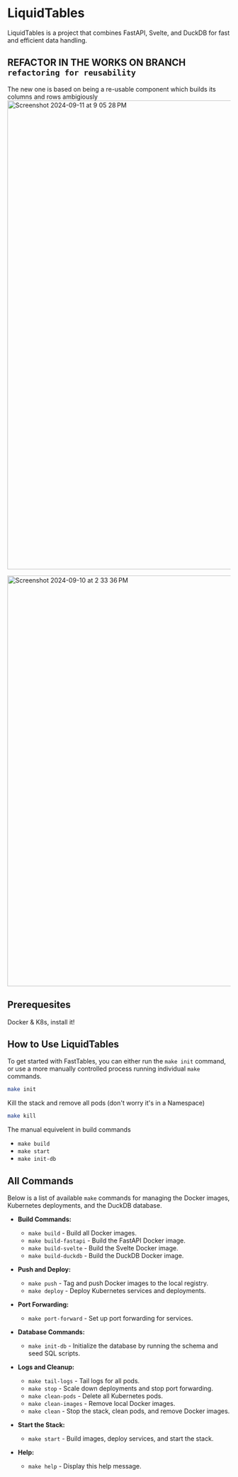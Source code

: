 # LiquidTables

LiquidTables is a project that combines FastAPI, Svelte, and DuckDB for fast and efficient data handling.

## REFACTOR IN THE WORKS ON BRANCH `refactoring for reusability`

The new one is based on being a re-usable component which builds its columns and rows ambigiously 
<img width="1056" alt="Screenshot 2024-09-11 at 9 05 28 PM" src="https://github.com/user-attachments/assets/56516d5f-f7ef-4d1e-83c3-6f808f05d57f">






<img width="925" alt="Screenshot 2024-09-10 at 2 33 36 PM" src="https://github.com/user-attachments/assets/af9f9fa9-2e98-4ae1-adee-a0e626777275">

## Prerequesites

Docker & K8s, install it! 


## How to Use LiquidTables


To get started with FastTables, you can either run the `make init` command, or use a more manually controlled process running individual `make` commands.

```bash
make init
```

Kill the stack and remove all pods (don't worry it's in a Namespace)
```bash
make kill
```

The manual equivelent in build commands
- `make build`
- `make start`
- `make init-db`


## All Commands

Below is a list of available `make` commands for managing the Docker images, Kubernetes deployments, and the DuckDB database.

- **Build Commands:**
  - `make build` - Build all Docker images.
  - `make build-fastapi` - Build the FastAPI Docker image.
  - `make build-svelte` - Build the Svelte Docker image.
  - `make build-duckdb` - Build the DuckDB Docker image.

- **Push and Deploy:**
  - `make push` - Tag and push Docker images to the local registry.
  - `make deploy` - Deploy Kubernetes services and deployments.

- **Port Forwarding:**
  - `make port-forward` - Set up port forwarding for services.

- **Database Commands:**
  - `make init-db` - Initialize the database by running the schema and seed SQL scripts.

- **Logs and Cleanup:**
  - `make tail-logs` - Tail logs for all pods.
  - `make stop` - Scale down deployments and stop port forwarding.
  - `make clean-pods` - Delete all Kubernetes pods.
  - `make clean-images` - Remove local Docker images.
  - `make clean` - Stop the stack, clean pods, and remove Docker images.

- **Start the Stack:**
  - `make start` - Build images, deploy services, and start the stack.

- **Help:**
  - `make help` - Display this help message.
